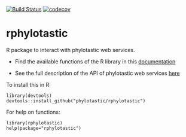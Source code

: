 [![Build Status](https://travis-ci.org/phylotastic/rphylotastic.svg)](https://travis-ci.org/phylotastic/rphylotastic) [![codecov](https://codecov.io/gh/phylotastic/rphylotastic/branch/master/graph/badge.svg)](https://codecov.io/gh/phylotastic/rphylotastic)

# rphylotastic
R package to interact with phylotastic web services.

  * Find the available functions of the R library in this [documentation](http://phylo.cs.nmsu.edu:8080/rphylo/reference/index.html)

  * See the full description of the API of phylotastic web services [here](https://github.com/phylotastic/phylo_services_docs/tree/master/ServiceDescription)

To install this in R:

```
library(devtools)
devtools::install_github("phylotastic/rphylotastic")
```

For help on functions:

```
library(rphylotastic)
help(package="rphylotastic")
```
